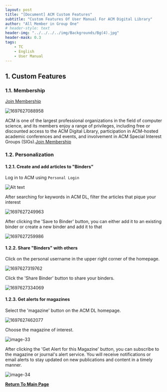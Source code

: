 ```yaml
---
layout: post
title: "[Document] ACM Custom Features"
subtitle: "Custom Features Of User Manual For ACM Digital Library"
author: "All Member in Group One"
# header-style: text
header-img: "../../../../img/Backgrounds/Bg(4).jpg"
header-mask: 0.3
tags:
    - TC
    - English
    - User Manual
---
```


##  1. <a name='CustomFeatures'></a>Custom Features

###  1.1. <a name='Membership'></a>Membership

[Join Membership](https://www.acm.org/membership/join)

![1697627088958](../../../../img/UserManual/1697627088958.png)

ACM is one of the largest professional organizations in the field of computer science, and its members enjoy a range of privileges, including free or discounted access to the ACM Digital Library, participation in ACM-hosted academic conferences and events, and involvement in ACM Special Interest Groups (SIGs).[Join Membership](https://www.acm.org/membership/join)

###  1.2. <a name='Personalization'></a>Personalization

####  1.2.1. <a name='CreateandaddarticlestoBinders'></a>Create and add articles to "Binders"

Log in to ACM using ```Personal Login```

![Alt text](../../../../img/UserManual/image-32.png)

After searching for keywords in ACM DL, filter the articles that pique your interest

![1697627249963](../../../../img/UserManual/1697627249963.png)

After clicking the 'Save to Binder' button, you can either add it to an existing binder or create a new binder and add it to that

![1697627259986](../../../../img/UserManual/1697627259986.png)

####  1.2.2. <a name='ShareBinderswithothers'></a>Share "Binders" with others

Click on the personal username in the upper right corner of the homepage.

![1697627319762](../../../../img/UserManual/1697627319762.png)

Click the 'Share Binder' button to share your binders.

![1697627334069](../../../../img/UserManual/1697627334069.png)

####  1.2.3. <a name='Getalertsformagazines'></a>Get alerts for magazines

Select the 'magazine' button on the ACM DL homepage.

![1697627462077](../../../../img/UserManual/1697627462077.png)

Choose the magazine of interest.

![image-33](../../../../img/UserManual/image-33.png)

After clicking the 'Get Alert for this Magazine' button, you can subscribe to the magazine or journal's alert service. You will receive notifications or email alerts to stay updated on new publications and content in a timely manner.

![image-34](../../../../img/UserManual/image-34.png)

**[Return To Main Page](../ACM-Index-Page/index.html)**
